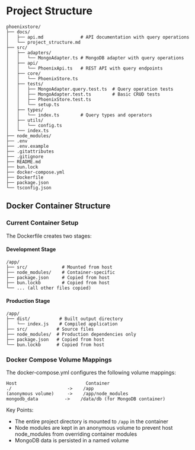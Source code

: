 # Project Structure

```
phoenixstore/
├── docs/
│   ├── api.md              # API documentation with query operations
│   └── project_structure.md
├── src/
│   ├── adapters/
│   │   └── MongoAdapter.ts # MongoDB adapter with query operations
│   ├── api/
│   │   └── PhoenixApi.ts   # REST API with query endpoints
│   ├── core/
│   │   └── PhoenixStore.ts
│   ├── tests/
│   │   ├── MongoAdapter.query.test.ts  # Query operation tests
│   │   ├── MongoAdapter.test.ts        # Basic CRUD tests
│   │   ├── PhoenixStore.test.ts
│   │   └── setup.ts
│   ├── types/
│   │   └── index.ts        # Query types and operators
│   ├── utils/
│   │   └── config.ts
│   └── index.ts
├── node_modules/
├── .env
├── .env.example
├── .gitattributes
├── .gitignore
├── README.md
├── bun.lock
├── docker-compose.yml
├── Dockerfile
├── package.json
└── tsconfig.json
```
## Docker Container Structure

### Current Container Setup

The Dockerfile creates two stages:

#### Development Stage
```
/app/
├── src/             # Mounted from host
├── node_modules/    # Container-specific
├── package.json     # Copied from host
├── bun.lockb        # Copied from host
└── ... (all other files copied)
```

#### Production Stage
```
/app/
├── dist/           # Built output directory
│   └── index.js    # Compiled application
├── src/           # Source files
├── node_modules/  # Production dependencies only
├── package.json   # Copied from host
└── bun.lockb      # Copied from host
```

### Docker Compose Volume Mappings

The docker-compose.yml configures the following volume mappings:
```
Host                          Container
./                     ->    /app
(anonymous volume)     ->    /app/node_modules
mongodb_data          ->    /data/db (for MongoDB container)
```

Key Points:
- The entire project directory is mounted to `/app` in the container
- Node modules are kept in an anonymous volume to prevent host node_modules from overriding container modules
- MongoDB data is persisted in a named volume

